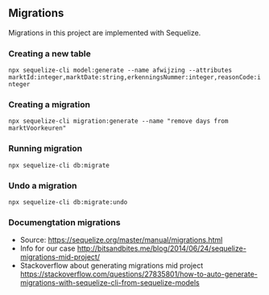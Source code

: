## Migrations
Migrations in this project are implemented with Sequelize.

### Creating a new table
`npx sequelize-cli model:generate --name afwijzing --attributes marktId:integer,marktDate:string,erkenningsNummer:integer,reasonCode:integer`

### Creating a migration
`npx sequelize-cli migration:generate --name "remove days from marktVoorkeuren"`

### Running migration
`npx sequelize-cli db:migrate`

### Undo a migration
`npx sequelize-cli db:migrate:undo`

### Documengtation migrations
- Source: https://sequelize.org/master/manual/migrations.html
- Info for our case http://bitsandbites.me/blog/2014/06/24/sequelize-migrations-mid-project/
- Stackoverflow about generating migrations mid project https://stackoverflow.com/questions/27835801/how-to-auto-generate-migrations-with-sequelize-cli-from-sequelize-models

